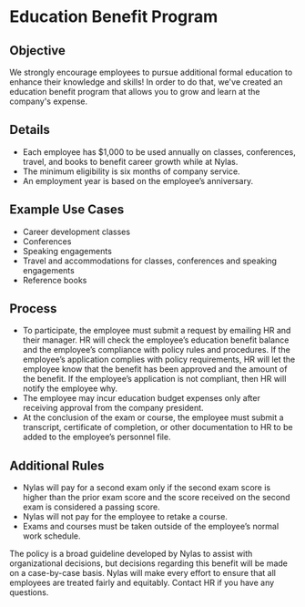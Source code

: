 # Education Benefit Program

## Objective
We strongly encourage employees to pursue additional formal education to enhance their knowledge and skills! In order to do that, we've created an education benefit program that allows you to grow and learn at the company's expense.

## Details

- Each employee has $1,000 to be used annually on classes, conferences, travel, and books to benefit career growth while at Nylas.
- The minimum eligibility is six months of company service.
- An employment year is based on the employee’s anniversary.

## Example Use Cases

- Career development classes 
- Conferences
- Speaking engagements 
- Travel and accommodations for classes, conferences and speaking engagements 
- Reference books

## Process

- To participate, the employee must submit a request by emailing HR and their manager. HR will check the employee’s education benefit balance and the employee’s compliance with policy rules and procedures. If the employee’s application complies with policy requirements, HR will let the employee know that the benefit has been approved and the amount of the benefit. If the employee’s application is not compliant, then HR will notify the employee why.
- The employee may incur education budget expenses only after receiving approval from the company president.
- At the conclusion of the exam or course, the employee must submit a transcript, certificate of completion, or other documentation to HR to be added to the employee’s personnel file.

## Additional Rules

- Nylas will pay for a second exam only if the second exam score is higher than the prior exam score and the score received on the second exam is considered a passing score.
- Nylas will not pay for the employee to retake a course.
- Exams and courses must be taken outside of the employee’s normal work schedule.

The policy is a broad guideline developed by Nylas to assist with organizational decisions, but decisions regarding this benefit will be made on a case-by-case basis. Nylas will make every effort to ensure that all employees are treated fairly and equitably. Contact HR if you have any questions.
